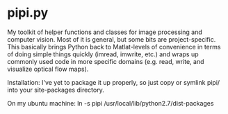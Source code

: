 pipi.py
=======

My toolkit of helper functions and classes for image processing and computer vision. Most of it is general, but some bits are project-specific. This basically brings Python back to Matlat-levels of convenience in terms of doing simple things quickly (imread, imwrite, etc.) and wraps up commonly used code in more specific domains (e.g. read, write, and visualize optical flow maps).

Installation: I've yet to package it up properly, so just copy or symlink pipi/ into your site-packages directory.

On my ubuntu machine:
ln -s pipi /usr/local/lib/python2.7/dist-packages
